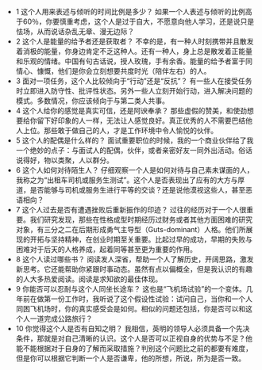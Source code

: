 - 1 这个人用来表述与倾听的时间比例是多少？
如果一个人表述与倾听的比例高于60％，你要慎重考虑，这个人是过于自大，不愿意向他人学习，还是说只是怯场，从而说话杂乱无章、漫无边际？
- 2 这个人是能量的给予者还是获取者？
不幸的是，有一种人时刻携带并且散发着消极的能量，你身边肯定不乏这种人。还有一种人，身上总是散发着正能量和乐观的情绪。中国有句古话说，授人玫瑰，手有余香。能量的给予者富于同情心、慷慨，他们是你会立刻想要共度时光（陪伴左右）的人。
- 3 面对一项任务，这个人比较倾向于“行动”还是“反抗”？
有一些人在接受任务时立即进入防守性、批评性状态。另外一些人立刻开始行动，进入解决问题的模式。多数情况，你应该倾向于与第二类人共事。
- 4 这个人给你的感觉是真实可信，还是阿谀奉承？
那些虚假的赞美，和使劲想要给你留下好印象的人一样，无法让人感觉良好。真正优秀的人不需要巴结他人上位。那些敢于做自己的人，才是工作环境中令人愉悦的伙伴。
- 5 这个人的配偶是什么样的？
面试重要职位的时候，我的一个商业伙伴给了我一个绝妙的点子：与面试人的配偶，伙伴，或者亲密好友一同外出活动。俗话说得好，物以类聚，人以群分。
- 6 这个人如何对待陌生人？
仔细观察一个人是如何对待与自己素未谋面的人，我称之为“出租车司机或服务生测试”。这个人是否表现出了应有的大方与厚道，是否能够与司机或服务生进行平等的交谈？还是说他漠视这些人，甚至恶语相向？
- 7 这个人过去是否有遭遇挫败后重新振作的印迹？
过往的经历对于一个人很重要。我们研究发现，那些在性格成型时期经历过财务或者其他方面困难的研究对象，有三分之二在后期形成勇气主导型（Guts-dominant）人格。他们所展现的开拓与坚持精神，在创业时期至关重要。比起过早的成功，早期的失败与困难对于后天的人格养成，起着同等甚至更为重要的作用。
- 8 这个人读过哪些书？
阅读发人深省，帮助一个人了解历史，开阔思路，激发新思考。它还能帮助你紧跟时事动态。虽然有点以偏概全，但是我认识的有趣的人大多热爱阅读。阅读是求知欲的最佳体现。
- 9 你能否可以忍耐与这个人同坐长途车？
这也是“飞机场试验”的一个变体。几年前在做第一份工作时，我听说了这个假设性试验：试问自己，当你和一个人同困飞机场时，你的真实感受会是如何。相似的问题还包括，你是否可以和这个人一道完成公路旅行？
- 10 你觉得这个人是否有自知之明？
我相信，英明的领导人必须具备一个先决条件，那就是对自己清晰的认识。这个人是否可以正视自身的优势与不足？他能不能根据对于自身的了解而采取措施？判别这个问题比之前的都要有难度，但是你可以根据它判断一个人是否谦卑，他的所想，所说，所为是否一致。
